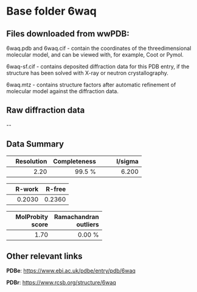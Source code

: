 # Base folder 6waq

## Files downloaded from wwPDB:

6waq.pdb and 6waq.cif - contain the coordinates of the threedimensional molecular model, and can be viewed with, for example, Coot or Pymol.

6waq-sf.cif - contains deposited diffraction data for this PDB entry, if the structure has been solved with X-ray or neutron crystallography.

6waq.mtz - contains structure factors after automatic refinement of molecular model against the diffraction data.

## Raw diffraction data

--<br> 

## Data Summary
|   | Resolution | Completeness| I/sigma |
|---|-------------:|----------------:|--------------:|
|   |2.20|99.5  %|<img width=50/>6.200|

|   | **R-work**| **R-free**   
|---|-------------:|----------------:|           
||0.2030|0.2360|

|   |**MolProbity<br>score**| **Ramachandran<br>outliers** 
|---|-------------:|----------------:|
||1.70|0.00 %|

## Other relevant links 
**PDBe**:  https://www.ebi.ac.uk/pdbe/entry/pdb/6waq
 
**PDBr**: https://www.rcsb.org/structure/6waq 

